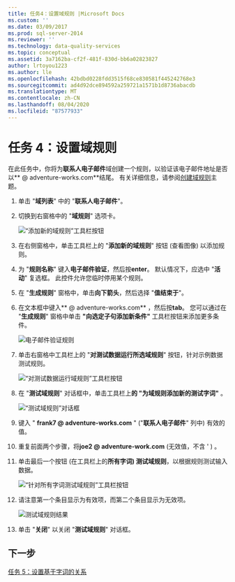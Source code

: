```yaml
---
title: 任务4：设置域规则 |Microsoft Docs
ms.custom: ''
ms.date: 03/09/2017
ms.prod: sql-server-2014
ms.reviewer: ''
ms.technology: data-quality-services
ms.topic: conceptual
ms.assetid: 3a7162ba-cf2f-481f-830d-bb6a02823827
author: lrtoyou1223
ms.author: lle
ms.openlocfilehash: 42bdbd0228fdd3515f68ce830581f445242768e3
ms.sourcegitcommit: ad4d92dce894592a259721a1571b1d8736abacdb
ms.translationtype: MT
ms.contentlocale: zh-CN
ms.lasthandoff: 08/04/2020
ms.locfileid: "87577933"
---
```

# <a name="task-4-setting-domain-rules"></a>任务 4：设置域规则
  在此任务中，你将为**联系人电子邮件**域创建一个规则，以验证该电子邮件地址是否以** \@ adventure-works.com**结尾。 有关详细信息，请参阅[创建域规则](https://msdn.microsoft.com/library/hh510397.aspx)主题。  
  
1.  单击 "**域列表**" 中的 "**联系人电子邮件**"。  
  
2.  切换到右窗格中的 "**域规则**" 选项卡。  
  
     ![“添加新的域规则”工具栏按钮](../../2014/tutorials/media/et-settingdomainrules-01.jpg "“添加新的域规则”工具栏按钮")  
  
3.  在右侧窗格中，单击工具栏上的 "**添加新的域规则**" 按钮 (查看图像) 以添加规则。  
  
4.  为 "**规则名称**" 键入**电子邮件验证**，然后按**enter**。 默认情况下，应选中 "**活动**" 复选框。 此控件允许您临时停用某个规则。  
  
5.  在 "**生成规则**" 窗格中，单击**向下箭头**，然后选择 "**值结束于**"。  
  
6.  在文本框中键入** \@ adventure-works.com** ，然后按**tab**。 您可以通过在 "**生成规则**" 窗格中单击 **"向选定子句添加新条件"** 工具栏按钮来添加更多条件。  
  
     ![电子邮件验证规则](../../2014/tutorials/media/et-settingdomainrules-02.jpg "电子邮件验证规则")  
  
7.  单击右窗格中工具栏上的 "**对测试数据运行所选域规则**" 按钮，针对示例数据测试规则。  
  
     ![“对测试数据运行域规则”工具栏按钮](../../2014/tutorials/media/et-settingdomainrules-03.jpg "“对测试数据运行域规则”工具栏按钮")  
  
8.  在 "**测试域规则**" 对话框中，单击工具栏上**的 "为域规则添加新的测试字词"** 。  
  
     ![“测试域规则”对话框](../../2014/tutorials/media/et-settingdomainrules-04.jpg "“测试域规则”对话框")  
  
9. 键入 " **frank7 \@ adventure-works.com** " ("**联系人电子邮件**" 列中) 有效的值。  
  
10. 重复前面两个步骤，将**joe2 \@ adventure-work.com** (无效值，不含 ' ) 。  
  
11. 单击最后一个按钮 (在工具栏上的**所有字词) 测试域规则**，以根据规则测试输入数据。  
  
     ![“针对所有字词测试域规则”工具栏按钮](../../2014/tutorials/media/et-settingdomainrules-05.jpg "“针对所有字词测试域规则”工具栏按钮")  
  
12. 请注意第一个条目显示为有效项，而第二个条目显示为无效项。  
  
     ![测试域规则结果](../../2014/tutorials/media/et-settingdomainrules-06.jpg "测试域规则结果")  
  
13. 单击 "**关闭**" 以关闭 "**测试域规则**" 对话框。  
  
## <a name="next-step"></a>下一步  
 [任务 5：设置基于字词的关系](../../2014/tutorials/task-5-setting-term-based-relationships.md)  
  
  
